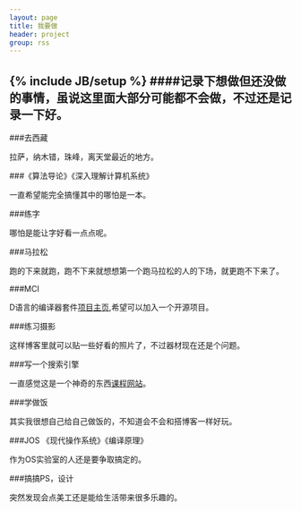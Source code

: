 ```yaml
---
layout: page
title: 我要做
header: project
group: rss
---
```

{% include JB/setup %}
####记录下想做但还没做的事情，虽说这里面大部分可能都不会做，不过还是记录一下好。
-----------------
###去西藏

拉萨，纳木错，珠峰，离天堂最近的地方。

###《算法导论》《深入理解计算机系统》

一直希望能完全搞懂其中的哪怕是一本。

###练字

哪怕是能让字好看一点点呢。

###马拉松

跑的下来就跑，跑不下来就想想第一个跑马拉松的人的下场，就更跑不下来了。

###MCI

D语言的编译器套件[项目主页](https://github.com/lycus/mci),希望可以加入一个开源项目。

###练习摄影

这样博客里就可以贴一些好看的照片了，不过器材现在还是个问题。

###写一个搜索引擎

一直感觉这是一个神奇的东西[课程网站](http://www.udacity.com/overview/Course/cs101/CourseRev/apr2012)。

###学做饭

其实我很想自己给自己做饭的，不知道会不会和搭博客一样好玩。

###JOS 《现代操作系统》《编译原理》

作为OS实验室的人还是要争取搞定的。

###搞搞PS，设计

突然发现会点美工还是能给生活带来很多乐趣的。


